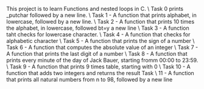 This project is to learn Functions and nested loops in C. \ Task 0 prints _putchar followed by a new line. \ Task 1 - A function that prints alphabet, in lowercase, followed by a new line. \ Task 2 - A function that prints 10 times the alphabet, in lowercase, followed bt=y a new line \ Task 3 - A function taht checks for lowercase character. \ Task 4 - A function that checks for alphabetic character \ Task 5 - A function that prints the sign of a number \ Task 6 - A function that computes the absolute value of an integer \ Task 7 - A function that prints the last digit of a number \ Task 8 - A function that prints every minute of the day of Jack Bauer, starting fromm 00:00 to 23:59. \ Task 9 - A function that prints 9 times table, starting with 0 \ Task 10 - A function that adds two integers and returns the result Task \ 11 - A function that prints all natural numbers from n to 98, followed by a new line
